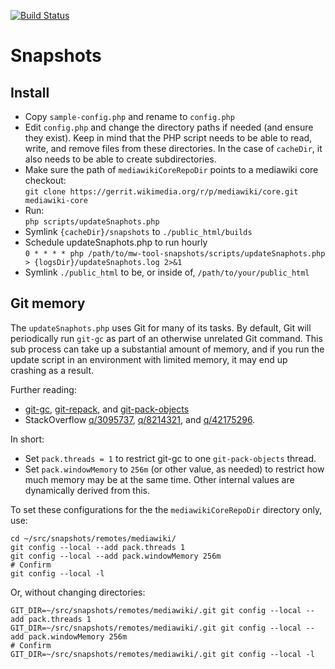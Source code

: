 [![Build Status](https://travis-ci.org/Krinkle/mw-tool-snapshots.svg?branch=master)](https://travis-ci.org/Krinkle/mw-tool-snapshots)
# Snapshots

## Install

* Copy `sample-config.php` and rename to `config.php`
* Edit `config.php` and change the directory paths if needed (and ensure they exist).
  Keep in mind that the PHP script needs to be able to read, write, and remove files
  from these directories.
  In the case of `cacheDir`, it also needs to be able to create subdirectories.
* Make sure the path of `mediawikiCoreRepoDir` points to a mediawiki core checkout:<br>
  `git clone https://gerrit.wikimedia.org/r/p/mediawiki/core.git mediawiki-core`
* Run:<br>
  `php scripts/updateSnaphots.php`
* Symlink `{cacheDir}/snapshots` to `./public_html/builds`
* Schedule updateSnaphots.php to run hourly<br>
   `0 * * * * php /path/to/mw-tool-snapshots/scripts/updateSnaphots.php > {logsDir}/updateSnaphots.log 2>&1`
* Symlink `./public_html` to be, or inside of, `/path/to/your/public_html`

## Git memory

The `updateSnaphots.php` uses Git for many of its tasks. By default, Git
will periodically run `git-gc` as part of an otherwise unrelated Git command.
This sub process can take up a substantial amount of memory, and if you
run the update script in an environment with limited memory, it may end up
crashing as a result.

Further reading:
* [git-gc](https://git-scm.com/docs/git-gc), [git-repack](https://git-scm.com/docs/git-repack), and [git-pack-objects](https://git-scm.com/docs/git-pack-objects)
* StackOverflow [q/3095737](https://stackoverflow.com/q/3095737/319266), [q/8214321](https://stackoverflow.com/q/8214321/319266), and [q/42175296](https://stackoverflow.com/q/42175296/319266).

In short:
* Set `pack.threads = 1` to restrict git-gc to one `git-pack-objects` thread.
* Set `pack.windowMemory` to `256m` (or other value, as needed) to restrict
  how much memory may be at the same time. Other internal values are dynamically
  derived from this.

To set these configurations for the the `mediawikiCoreRepoDir` directory only, use:

```
cd ~/src/snapshots/remotes/mediawiki/
git config --local --add pack.threads 1
git config --local --add pack.windowMemory 256m
# Confirm
git config --local -l
```

Or, without changing directories:

```
GIT_DIR=~/src/snapshots/remotes/mediawiki/.git git config --local --add pack.threads 1
GIT_DIR=~/src/snapshots/remotes/mediawiki/.git git config --local --add pack.windowMemory 256m
# Confirm
GIT_DIR=~/src/snapshots/remotes/mediawiki/.git git config --local -l
```
